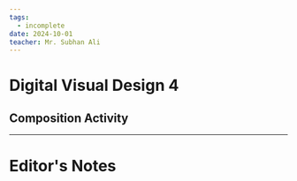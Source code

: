 ```yaml
---
tags:
  - incomplete
date: 2024-10-01
teacher: Mr. Subhan Ali
---
```

# Digital Visual Design 4

## Composition Activity

----------------------------------------------------------------
# Editor's Notes